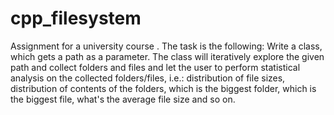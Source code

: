 # cpp_filesystem
Assignment for a university course . The task is the following: 
Write a class, which gets a path as a parameter. The class will iteratively explore the given path and collect folders and files and let the user to perform statistical analysis on the collected folders/files, i.e.: distribution of file sizes, distribution of contents of the folders, which is the biggest folder, which is the biggest file, what's the average file size and so on.  
